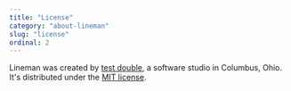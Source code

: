 ```yaml
---
title: "License"
category: "about-lineman"
slug: "license"
ordinal: 2
---
```


Lineman was created by [test double](http://testdouble.com), a software studio in Columbus, Ohio. It's distributed under the [MIT license](http://mit-license.org).
